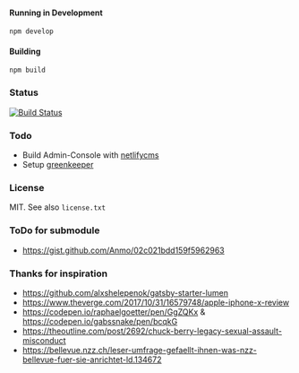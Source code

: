 


#### Running in Development
`npm develop`

#### Building
`npm build`

### Status
[![Build Status](https://travis-ci.org/logrinto/website.svg?branch=master)](https://travis-ci.org/logrinto/website)

### Todo
* Build Admin-Console with [netlifycms](https://www.netlifycms.org/)
* Setup [greenkeeper](https://greenkeeper.io/)

### License
MIT. See also `license.txt`

### ToDo for submodule
* https://gist.github.com/Anmo/02c021bdd159f5962963

### Thanks for inspiration
* https://github.com/alxshelepenok/gatsby-starter-lumen
* https://www.theverge.com/2017/10/31/16579748/apple-iphone-x-review
* https://codepen.io/raphaelgoetter/pen/GgZQKx & https://codepen.io/gabssnake/pen/bcqkG
* https://theoutline.com/post/2692/chuck-berry-legacy-sexual-assault-misconduct
* https://bellevue.nzz.ch/leser-umfrage-gefaellt-ihnen-was-nzz-bellevue-fuer-sie-anrichtet-ld.134672
